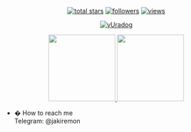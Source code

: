 <p align="center">
  <a href="#">
    <img alt="total stars" title="Total stars on GitHub"
      src="https://custom-icon-badges.herokuapp.com/badge/dynamic/json?logo=star&color=55960c&labelColor=488207&label=Stars&style=for-the-badge&query=%24.stars&url=https://api.github-star-counter.workers.dev/user/yUradog" /></a>
  <a href="#">
    <img alt="followers" title="Follow me on Github"
      src="https://custom-icon-badges.herokuapp.com/github/followers/yUradog?color=236ad3&labelColor=1155ba&style=for-the-badge&logo=person-add&label=Follow&logoColor=white" /></a>
  <a href="#">
    <img alt="views" title="GitHub profile views"
      src="https://shields-io-visitor-counter.herokuapp.com/badge?page=st&style=for-the-badge" /></a>
</p>

<p align="center">
  <a href="https://github.com/yUradog/github-readme-streak-stats">
    <img title="� Get streak stats for your profile at git.io/streak-stats" alt="yUradog"
      src="https://github-readme-streak-stats.herokuapp.com/?user=yUradog&theme=monokai-metallian&hide_border=true" />
  </a>
</p>

<p align="center">
  <a href="https://github.com/yUradog/github-readme-stats">
    <img height="150"
      src="https://github-readme-stats.vercel.app/api?username=yUradog&count_private=true&show_icons=true&custom_title=Chimp's%20Github%20Status&hide=issues&theme=vision-friendly-dark" />
  </a>

  <a href="https://github.com/yUradog/github-readme-stats">
    <img height="150"
      src="https://github-readme-stats.vercel.app/api/top-langs/?username=yUradog&layout=compact&theme=vision-friendly-dark" />
  </a>
</p>


- � How to reach me </br>
Telegram: @jakiremon</br>
